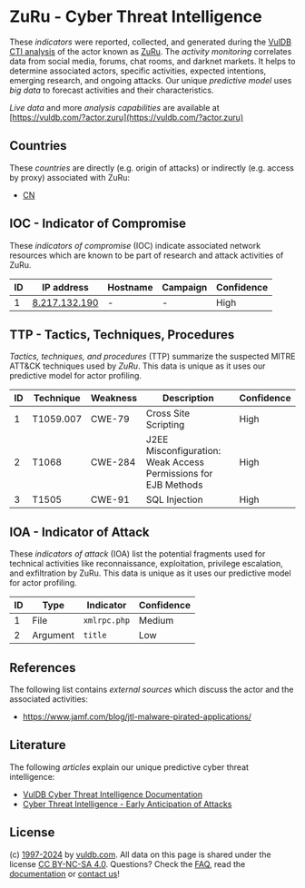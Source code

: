 # ZuRu - Cyber Threat Intelligence

These _indicators_ were reported, collected, and generated during the [VulDB CTI analysis](https://vuldb.com/?kb.cti) of the actor known as [ZuRu](https://vuldb.com/?actor.zuru). The _activity monitoring_ correlates data from social media, forums, chat rooms, and darknet markets. It helps to determine associated actors, specific activities, expected intentions, emerging research, and ongoing attacks. Our unique _predictive model_ uses _big data_ to forecast activities and their characteristics.

_Live data_ and more _analysis capabilities_ are available at [https://vuldb.com/?actor.zuru](https://vuldb.com/?actor.zuru)

## Countries

These _countries_ are directly (e.g. origin of attacks) or indirectly (e.g. access by proxy) associated with ZuRu:

* [CN](https://vuldb.com/?country.cn)

## IOC - Indicator of Compromise

These _indicators of compromise_ (IOC) indicate associated network resources which are known to be part of research and attack activities of ZuRu.

ID | IP address | Hostname | Campaign | Confidence
-- | ---------- | -------- | -------- | ----------
1 | [8.217.132.190](https://vuldb.com/?ip.8.217.132.190) | - | - | High

## TTP - Tactics, Techniques, Procedures

_Tactics, techniques, and procedures_ (TTP) summarize the suspected MITRE ATT&CK techniques used by _ZuRu_. This data is unique as it uses our predictive model for actor profiling.

ID | Technique | Weakness | Description | Confidence
-- | --------- | -------- | ----------- | ----------
1 | T1059.007 | CWE-79 | Cross Site Scripting | High
2 | T1068 | CWE-284 | J2EE Misconfiguration: Weak Access Permissions for EJB Methods | High
3 | T1505 | CWE-91 | SQL Injection | High

## IOA - Indicator of Attack

These _indicators of attack_ (IOA) list the potential fragments used for technical activities like reconnaissance, exploitation, privilege escalation, and exfiltration by ZuRu. This data is unique as it uses our predictive model for actor profiling.

ID | Type | Indicator | Confidence
-- | ---- | --------- | ----------
1 | File | `xmlrpc.php` | Medium
2 | Argument | `title` | Low

## References

The following list contains _external sources_ which discuss the actor and the associated activities:

* https://www.jamf.com/blog/jtl-malware-pirated-applications/

## Literature

The following _articles_ explain our unique predictive cyber threat intelligence:

* [VulDB Cyber Threat Intelligence Documentation](https://vuldb.com/?kb.cti)
* [Cyber Threat Intelligence - Early Anticipation of Attacks](https://www.scip.ch/en/?labs.20201022)

## License

(c) [1997-2024](https://vuldb.com/?kb.changelog) by [vuldb.com](https://vuldb.com/?kb.about). All data on this page is shared under the license [CC BY-NC-SA 4.0](https://creativecommons.org/licenses/by-nc-sa/4.0/). Questions? Check the [FAQ](https://vuldb.com/?kb.faq), read the [documentation](https://vuldb.com/?kb) or [contact us](https://vuldb.com/?contact)!
